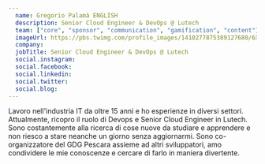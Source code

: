 ```yaml
---
  name: Gregorio Palamà ENGLISH
  description: Senior Cloud Engineer & DevOps @ Lutech
  team: ["core", "sponsor", "communication", "gamification", "content"]
  imageUrl: https://pbs.twimg.com/profile_images/1410277875389127680/6X1X1J9U_400x400.jpg
  company: 
  jobTitle: Senior Cloud Engineer & DevOps @ Lutech
  social.instagram: 
  social.facebook: 
  social.linkedin: 
  social.twitter: 
  social.blog: 
---
```


Lavoro nell'industria IT da oltre 15 anni e ho esperienze in diversi settori. Attualmente, ricopro il ruolo di Devops e Senior Cloud Engineer in Lutech. Sono costantemente alla ricerca di cose nuove da studiare e apprendere e non riesco a stare neanche un giorno senza aggiornarmi. Sono co-organizzatore del GDG Pescara assieme ad altri sviluppatori, amo condividere le mie conoscenze e cercare di farlo in maniera divertente.
